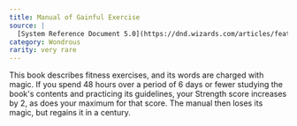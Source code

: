 ```yaml
---
title: Manual of Gainful Exercise
source: |
  [System Reference Document 5.0](https://dnd.wizards.com/articles/features/systems-reference-document-srd)
category: Wondrous
rarity: very rare
---
```


This book describes fitness exercises, and its words are charged with magic. If you spend 48 hours over a period of 6 days or fewer studying the book's contents and practicing its guidelines, your Strength score increases by 2, as does your maximum for that score. The manual then loses its magic, but regains it in a century.
